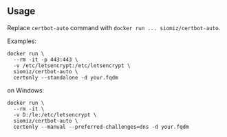 ## Usage

Replace `certbot-auto` command with `docker run ... siomiz/certbot-auto`.

Examples:

```
docker run \
  --rm -it -p 443:443 \
  -v /etc/letsencrypt:/etc/letsencrypt \
  siomiz/certbot-auto \
  certonly --standalone -d your.fqdm
```

on Windows:
```
docker run \
  --rm -it \
  -v D:/le:/etc/letsencrypt \
  siomiz/certbot-auto \
  certonly --manual --preferred-challenges=dns -d your.fqdm
```
